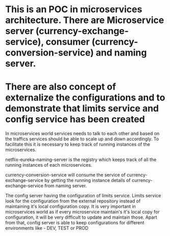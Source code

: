 # This is an POC in microservices architecture. There are Microservice server (currency-exchange-service), consumer (currency-conversion-service) and naming server.

# There are also concept of externalize the configurations and to demonstrate that limits service and config service has been created

In microservices world services needs to talk to each other and based on the traffics services should be able to scale up and down accordingly.
To facilitate this it is necessary to keep track of running instances of the microservices.

netflix-eureka-naming-server is the registry which keeps track of all the running instances of each microservices.

currency-conversion-service will consume the service of currency-exchange-service by getting the running instance details of currency-exchange-service from naming server.

The config server having the configuration of limits service. 
Limits service look for the configuration from the external repository instead of maintaining it's local configuration copy. It is very important in microservices world as if every microservice maintain's it's local copy for configuration, it will be very difficult to update and maintain those.
Apart from that, config server is able to keep configurations for different environments like - DEV, TEST or PROD
